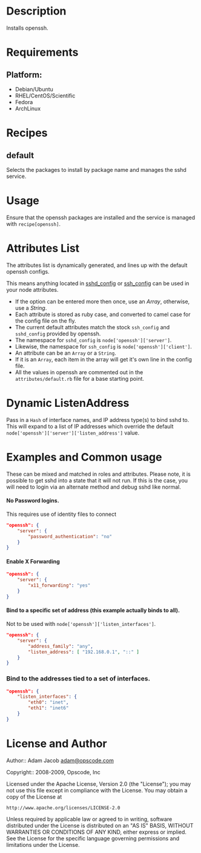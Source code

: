 Description
===========

Installs openssh.

Requirements
============

## Platform:

* Debian/Ubuntu
* RHEL/CentOS/Scientific
* Fedora
* ArchLinux

Recipes
=======

default
-------

Selects the packages to install by package name and manages the sshd
service.

Usage
=====

Ensure that the openssh packages are installed and the service is
managed with `recipe[openssh]`.

Attributes List
===============

The attributes list is dynamically generated, and lines up with the default openssh configs.

This means anything located in [sshd_config](http://www.openbsd.org/cgi-bin/man.cgi?query=sshd_config&sektion=5) or [ssh_config](http://www.openbsd.org/cgi-bin/man.cgi?query=sshd_config&sektion=5) can be used in your node attributes.

* If the option can be entered more then once, use an _Array_, otherwise, use a _String_.
* Each attribute is stored as ruby case, and converted to camel case for the config file on the fly.
* The current default attributes match the stock `ssh_config` and `sshd_config` provided by openssh.
* The namespace for `sshd_config` is `node['openssh']['server']`.
* Likewise, the namespace for `ssh_config` is `node['openssh']['client']`.
* An attribute can be an `Array` or a `String`.
* If it is an `Array`, each item in the array will get it's own line in the config file.
* All the values in openssh are commented out in the `attributes/default.rb` file for a base starting point.

Dynamic ListenAddress
=====================

Pass in a `Hash` of interface names, and IP address type(s) to bind sshd to.
This will expand to a list of IP addresses which override the default
`node['openssh']['server']['listen_address']` value.

Examples and Common usage
=========================

These can be mixed and matched in roles and attributes.  Please note, it is possible to get sshd into a state that it will not run.  If this is the case, you will need to login via an alternate method and debug sshd like normal.

#### No Password logins.

This requires use of identity files to connect

```json
"openssh": {
    "server": {
        "password_authentication": "no"
    }
}
```

#### Enable X Forwarding

```json
"openssh": {
    "server": {
        "x11_forwarding": "yes"
    }
}
```

####  Bind to a specific set of address (this example actually binds to all).

Not to be used with `node['openssh']['listen_interfaces']`.

```json
"openssh": {
    "server": {
        "address_family": "any",
        "listen_address": [ "192.168.0.1", "::" ]
    }
}
```

### Bind to the addresses tied to a set of interfaces.

```json
"openssh": {
    "listen_interfaces": {
        "eth0": "inet",
        "eth1": "inet6"
    }
}
```

License and Author
==================

Author:: Adam Jacob <adam@opscode.com>

Copyright:: 2008-2009, Opscode, Inc

Licensed under the Apache License, Version 2.0 (the "License");
you may not use this file except in compliance with the License.
You may obtain a copy of the License at

    http://www.apache.org/licenses/LICENSE-2.0

Unless required by applicable law or agreed to in writing, software
distributed under the License is distributed on an "AS IS" BASIS,
WITHOUT WARRANTIES OR CONDITIONS OF ANY KIND, either express or implied.
See the License for the specific language governing permissions and
limitations under the License.
